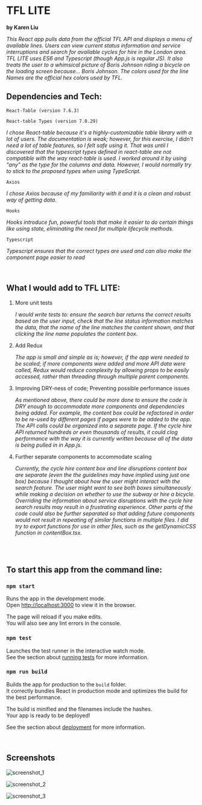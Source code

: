 # TFL LITE
**by Karen Liu**

*This React app pulls data from the official TFL API and displays a menu of available lines. Users can view current status information and service interruptions and search for available cycles for hire in the London area. TFL LITE uses ES6 and Typescript (though App.js is regular JS). It also treats the user to a whimsical picture of Boris Johnson riding a bicycle on the loading screen because... Boris Johnson. The colors used for the line Names are the official hex colors used by TFL.*

## Dependencies and Tech:
`React-Table (version 7.6.3)`

`React-table Types (version 7.0.29)`

*I chose React-table because it's a highly-customizable table library with a lot of users. The documentation is weak; however, for this exercise, I didn't need a lot of table features, so I felt safe using it. That was until I discovered that the typescript types defined in react-table are not compatible with the way react-table is used. I worked around it by using "any" as the type for the columns and data. However, I would normally try to stick to the proposed types when using TypeScript.*

`Axios` 

*I chose Axios because of my familiarity with it and it is a clean and robust way of getting data.*

`Hooks`

*Hooks introduce fun, powerful tools that make it easier to do certain things like using state, eliminating the need for multiple lifecycle methods.*

`Typescript`

*Typescript ensures that the correct types are used and can also make the component page easier to read*

<br />

## What I would add to TFL LITE:

1. More unit tests

    *I would write tests to: ensure the search bar returns the correct results based on the user input, check that the line status information matches the data, that the name of the line matches the content shown, and that clicking the line name populates the content box.*

2. Add Redux
    
    *The app is small and simple as is; however, if the app were needed to be scaled; if more components were added and more API data were called, Redux would reduce complexity by allowing props to be easily accessed, rather than threading through multiple parent components.*

3. Improving DRY-ness of code; Preventing possible performance issues
    
    *As mentioned above, there could be more done to ensure the code is DRY enough to accommodate more components and dependencies being added. For example, the content box could be refactored in order to be re-used by different pages if pages were to be added to the app. The API calls could be organized into a separate page. If the cycle hire API returned hundreds or even thousands of results, it could clog performance with the way it is currently written because all of the data is being pulled in in App.js.*

4. Further separate components to accommodate scaling
    
    *Currently, the cycle hire content box and line disruptions content box are separate (even the the guidelines may have implied using just one box) because I thought about how the user might interact with the search feature. The user might want to see both boxes simultaneously while making a decision on whether to use the subway or hire a bicycle. Overriding the information about service disruptions with the cycle hire search results may result in a frustrating experience. Other parts of the code could also be further separated so that adding future components would not result in repeating of similar functions in multiple files. I did try to export functions for use in other files, such as the getDynamicCSS function in contentBox.tsx.*

<br />
<br />

## To start this app from the command line:

### `npm start`

Runs the app in the development mode.\
Open [http://localhost:3000](http://localhost:3000) to view it in the browser.

The page will reload if you make edits.\
You will also see any lint errors in the console.

### `npm test`

Launches the test runner in the interactive watch mode.\
See the section about [running tests](https://facebook.github.io/create-react-app/docs/running-tests) for more information.

### `npm run build`

Builds the app for production to the `build` folder.\
It correctly bundles React in production mode and optimizes the build for the best performance.

The build is minified and the filenames include the hashes.\
Your app is ready to be deployed!

See the section about [deployment](https://facebook.github.io/create-react-app/docs/deployment) for more information.


<br />

## Screenshots

![screenshot_1](tfl-lite_screenshot_1.png)

![screenshot_2](tfl-lite_screenshot_2.png)

![screenshot_3](tfl-lite_screenshot_3.png)